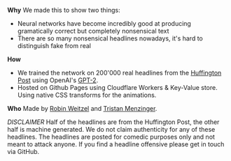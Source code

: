 
**Why**
We made this to show two things:
* Neural networks have become incredibly good at producing gramatically correct but completely nonsensical text
* There are so many nonsensical headlines nowadays, it's hard to distinguish fake from real

**How**
* We trained the network on 200'000 real headlines from the [Huffington Post](https://www.huffpost.com)
using OpenAI's [GPT-2](https://github.com/openai/gpt-2!).
* Hosted on Github Pages using Cloudflare Workers & Key-Value store. Using native CSS transforms for the animations.

**Who**
Made by [Robin Weitzel](https://github.com/RobinWeitzel) and [Tristan Menzinger](https://github.com/TristanMenzinger).

*DISCLAIMER*
Half of the headlines are from the Huffington Post, the other half is machine generated. We do not claim authenticity for any of these headlines. The headlines are posted for comedic purposes only and not meant to attack anyone. If you find a headline offensive please get in touch via GitHub.
